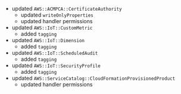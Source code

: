 - updated `AWS::ACMPCA::CertificateAuthority`
  - updated `writeOnlyProperties`
  - updated handler permissions
- updated `AWS::IoT::CustomMetric`
  - added `tagging`
- updated `AWS::IoT::Dimension`
  - added `tagging`
- updated `AWS::IoT::ScheduledAudit`
  - added `tagging`
- updated `AWS::IoT::SecurityProfile`
  - added `tagging`
- updated `AWS::ServiceCatalog::CloudFormationProvisionedProduct`
  - updated handler permissions
